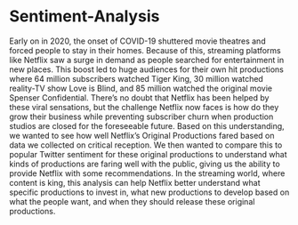# Sentiment-Analysis
  Early on in 2020, the onset of COVID-19 shuttered movie theatres and forced people to stay in their homes. Because of this, streaming platforms like Netflix saw a surge in demand as people searched for entertainment in new places. This boost led to huge audiences for their own hit productions where 64 million subscribers watched Tiger King, 30 million watched reality-TV show Love is Blind, and 85 million watched the original movie Spenser Confidential. There’s no doubt that Netflix has been helped by these viral sensations, but the challenge Netflix now faces is how do they grow their business while preventing subscriber churn when production studios are closed for the foreseeable future. 
  Based on this understanding, we wanted to see how well Netflix’s Original Productions fared based on data we collected on critical reception. We then wanted to compare this to popular Twitter sentiment for these original productions to understand what kinds of productions are faring well with the public, giving us the ability to provide Netflix with some recommendations. In the streaming world, where content is king, this analysis can help Netflix better understand what specific productions to invest in, what new productions to develop based on what the people want, and when they should release these original productions. 
